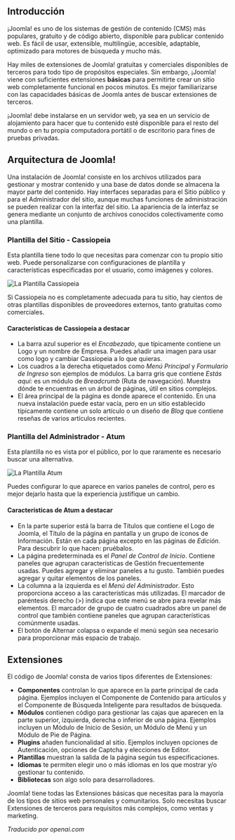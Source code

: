 <!-- Filename: J4.x:Introduction_to_Joomla! / Display title: Introducción a Joomla! -->

## Introducción

¡Joomla! es uno de los sistemas de gestión de contenido (CMS) más populares, gratuito y de código abierto, disponible para publicar contenido web. Es fácil de usar, extensible, multilingüe, accesible, adaptable, optimizado para motores de búsqueda y mucho más.

Hay miles de extensiones de Joomla! gratuitas y comerciales disponibles de terceros para todo tipo de propósitos especiales. Sin embargo, ¡Joomla! viene con suficientes extensiones **básicas** para permitirte crear un sitio web completamente funcional en pocos minutos. Es mejor familiarizarse con las capacidades básicas de Joomla antes de buscar extensiones de terceros.

¡Joomla! debe instalarse en un servidor web, ya sea en un servicio de alojamiento para hacer que tu contenido esté disponible para el resto del mundo o en tu propia computadora portátil o de escritorio para fines de pruebas privadas.

## Arquitectura de Joomla!

Una instalación de Joomla! consiste en los archivos utilizados para gestionar y mostrar contenido y una base de datos donde se almacena la mayor parte del contenido. Hay interfaces separadas para el Sitio público y para el Administrador del sitio, aunque muchas funciones de administración se pueden realizar con la interfaz del sitio. La apariencia de la interfaz se genera mediante un conjunto de archivos conocidos colectivamente como una plantilla.

### Plantilla del Sitio - Cassiopeia

Esta plantilla tiene todo lo que necesitas para comenzar con tu propio sitio web. Puede personalizarse con configuraciones de plantilla y características especificadas por el usuario, como imágenes y colores.

![La Plantilla Cassiopeia](../../../en/images/getting-started/introduction-to-joomla-cassiopeia.png)

Si Cassiopeia no es completamente adecuada para tu sitio, hay cientos de otras plantillas disponibles de proveedores externos, tanto gratuitas como comerciales.

#### Características de Cassiopeia a destacar

- La barra azul superior es el *Encabezado*, que típicamente contiene un Logo y un nombre de Empresa. Puedes añadir una imagen para usar como logo y cambiar Cassiopeia a lo que quieras.
- Los cuadros a la derecha etiquetados como *Menú Principal* y *Formulario de Ingreso* son ejemplos de módulos. La barra gris que contiene *Estás aquí:* es un módulo de *Breadcrumb* (Ruta de navegación). Muestra dónde te encuentras en un árbol de páginas, útil en sitios complejos.
- El área principal de la página es donde aparece el contenido. En una nueva instalación puede estar vacía, pero en un sitio establecido típicamente contiene un solo artículo o un diseño de *Blog* que contiene reseñas de varios artículos recientes.

### Plantilla del Administrador - Atum

Esta plantilla no es vista por el público, por lo que raramente es necesario buscar una alternativa.

![La Plantilla Atum](../../../en/images/getting-started/introduction-to-joomla-atum.png)

Puedes configurar lo que aparece en varios paneles de control, pero es mejor dejarlo hasta que la experiencia justifique un cambio.

#### Características de Atum a destacar

- En la parte superior está la barra de Títulos que contiene el Logo de Joomla, el Título de la página en pantalla y un grupo de íconos de Información. Están en cada página excepto en las páginas de *Edición*. Para descubrir lo que hacen: pruébalos.
- La página predeterminada es el *Panel de Control de Inicio*. Contiene paneles que agrupan características de Gestión frecuentemente usadas. Puedes agregar y eliminar paneles a tu gusto. También puedes agregar y quitar elementos de los paneles.
- La columna a la izquierda es el *Menú del Administrador*. Esto proporciona acceso a las características más utilizadas. El marcador de paréntesis derecho (\>) indica que este menú se abre para revelar más elementos. El marcador de grupo de cuatro cuadrados abre un panel de control que también contiene paneles que agrupan características comúnmente usadas.
- El botón de Alternar colapsa o expande el menú según sea necesario para proporcionar más espacio de trabajo.

## Extensiones

El código de Joomla! consta de varios tipos diferentes de Extensiones:

- **Componentes** controlan lo que aparece en la parte principal de cada página. Ejemplos incluyen el Componente de Contenido para artículos y el Componente de Búsqueda Inteligente para resultados de búsqueda.
- **Módulos** contienen código para gestionar las cajas que aparecen en la parte superior, izquierda, derecha o inferior de una página. Ejemplos incluyen un Módulo de Inicio de Sesión, un Módulo de Menú y un Módulo de Pie de Página.
- **Plugins** añaden funcionalidad al sitio. Ejemplos incluyen opciones de Autenticación, opciones de Captcha y elecciones de Editor.
- **Plantillas** muestran la salida de la página según tus especificaciones.
- **Idiomas** te permiten elegir uno o más idiomas en los que mostrar y/o gestionar tu contenido.
- **Bibliotecas** son algo solo para desarrolladores.

Joomla! tiene todas las Extensiones básicas que necesitas para la mayoría de los tipos de sitios web personales y comunitarios. Solo necesitas buscar Extensiones de terceros para requisitos más complejos, como ventas y marketing.

*Traducido por openai.com*

